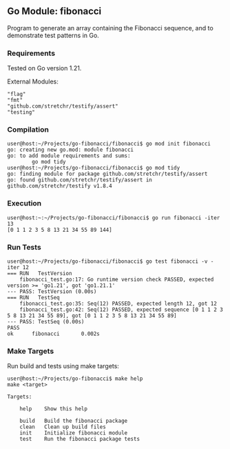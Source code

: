 ## Go Module: fibonacci
Program to generate an array containing the Fibonacci sequence,
and to demonstrate test patterns in Go.

### Requirements
Tested on Go version 1.21.

External Modules:
```
"flag"
"fmt"
"github.com/stretchr/testify/assert"
"testing"
```

### Compilation
```
user@host:~/Projects/go-fibonacci/fibonacci$ go mod init fibonacci
go: creating new go.mod: module fibonacci
go: to add module requirements and sums:
        go mod tidy
user@host:~/Projects/go-fibonacci/fibonacci$ go mod tidy
go: finding module for package github.com/stretchr/testify/assert
go: found github.com/stretchr/testify/assert in github.com/stretchr/testify v1.8.4
```

### Execution
```
user@host:~:~/Projects/go-fibonacci/fibonacci$ go run fibonacci -iter 13
[0 1 1 2 3 5 8 13 21 34 55 89 144]
```

### Run Tests
```
user@host:~/Projects/go-fibonacci/fibonacci$ go test fibonacci -v -iter 12
=== RUN   TestVersion
    fibonacci_test.go:17: Go runtime version check PASSED, expected version >= 'go1.21', got 'go1.21.1'
--- PASS: TestVersion (0.00s)
=== RUN   TestSeq
    fibonacci_test.go:35: Seq(12) PASSED, expected length 12, got 12
    fibonacci_test.go:42: Seq(12) PASSED, expected sequence [0 1 1 2 3 5 8 13 21 34 55 89], got [0 1 1 2 3 5 8 13 21 34 55 89]
--- PASS: TestSeq (0.00s)
PASS
ok      fibonacci       0.002s
```

### Make Targets
Run build and tests using make targets:
```
user@host:~/Projects/go-fibonacci$ make help
make <target>

Targets:

    help    Show this help

    build   Build the fibonacci package
    clean   Clean up build files
    init    Initialize fibonacci module
    test    Run the fibonacci package tests
```
